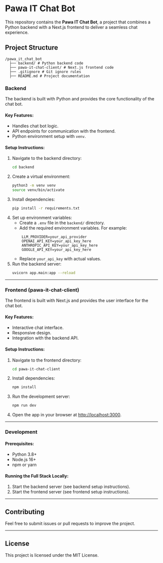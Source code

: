 # Pawa IT Chat Bot

This repository contains the **Pawa IT Chat Bot**, a project that combines a Python backend with a Next.js frontend to deliver a seamless chat experience.

## Project Structure

```
/pawa_it_chat_bot
  ├── backend/ # Python backend code
  ├── pawa-it-chat-client/ # Next.js frontend code
  ├── .gitignore # Git ignore rules
  ├── README.md # Project documentation
```

### Backend

The backend is built with Python and provides the core functionality of the chat bot.

#### Key Features:
- Handles chat bot logic.
- API endpoints for communication with the frontend.
- Python environment setup with `venv`.

#### Setup Instructions:
1. Navigate to the backend directory:
   ```bash
   cd backend
   ```
2. Create a virtual environment:
   ```bash
   python3 -m venv venv
   source venv/bin/activate
   ```
3. Install dependencies:
   ```bash
   pip install -r requirements.txt
   ```
4. Set up environment variables:
   - Create a `.env` file in the `backend/` directory.
   - Add the required environment variables. For example:
     ```
      LLM_PROVIDER=your_api_provider
      OPENAI_API_KEY=your_api_key_here
      ANTHROPIC_API_KEY=your_api_key_here
      GOOGLE_API_KEY=your_api_key_here
     ```
   - Replace `your_api_key` with actual values.
5. Run the backend server:
   ```bash
   uvicorn app.main:app --reload
   ```

---

### Frontend (pawa-it-chat-client)

The frontend is built with Next.js and provides the user interface for the chat bot.

#### Key Features:
- Interactive chat interface.
- Responsive design.
- Integration with the backend API.

#### Setup Instructions:
1. Navigate to the frontend directory:
   ```bash
   cd pawa-it-chat-client
   ```
2. Install dependencies:
   ```bash
   npm install
   ```
3. Run the development server:
   ```bash
   npm run dev
   ```
4. Open the app in your browser at [http://localhost:3000](http://localhost:3000).

---

### Development

#### Prerequisites:
- Python 3.8+
- Node.js 16+
- npm or yarn

#### Running the Full Stack Locally:
1. Start the backend server (see backend setup instructions).
2. Start the frontend server (see frontend setup instructions).

---

## Contributing

Feel free to submit issues or pull requests to improve the project.

---

## License

This project is licensed under the MIT License.
